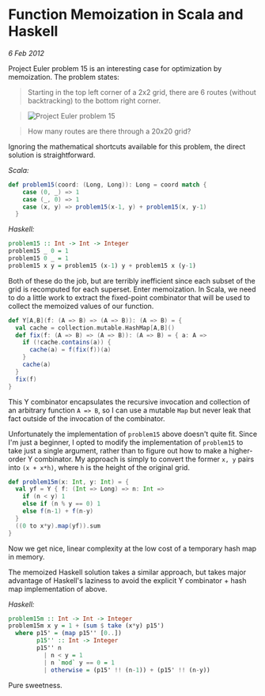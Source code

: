 # Function Memoization in Scala and Haskell

_6 Feb 2012_

Project Euler problem 15 is an interesting case for optimization by memoization.  The problem states:

> Starting in the top left corner of a 2x2 grid, there are 6 routes (without backtracking) to the bottom right corner.

> ![Project Euler problem 15](https://raw.github.com/JamesEarlDouglas/memoization/master/readme/problem15.png)

> How many routes are there through a 20x20 grid?

Ignoring the mathematical shortcuts available for this problem, the direct solution is straightforward.

_Scala:_
```scala
def problem15(coord: (Long, Long)): Long = coord match {
    case (0, _) => 1
    case (_, 0) => 1
    case (x, y) => problem15(x-1, y) + problem15(x, y-1)
  }
```

_Haskell:_
```haskell
problem15 :: Int -> Int -> Integer
problem15 _ 0 = 1
problem15 0 _ = 1
problem15 x y = problem15 (x-1) y + problem15 x (y-1)
```

Both of these do the job, but are terribly inefficient since each subset of the grid is recomputed for each superset.  Enter memoization.  In Scala, we need to do a little work to extract the fixed-point combinator that will be used to collect the memoized values of our function.

```scala
def Y[A,B](f: (A => B) => (A => B)): (A => B) = {
  val cache = collection.mutable.HashMap[A,B]()
  def fix(f: (A => B) => (A => B)): (A => B) = { a: A =>
    if (!cache.contains(a)) { 
      cache(a) = f(fix(f))(a)
    }
    cache(a)
  }
  fix(f)
}
```

This Y combinator encapsulates the recursive invocation and collection of an arbitrary function `A => B`, so I can use a mutable `Map` but never leak that fact outside of the invocation of the combinator.

Unfortunately the implementation of `problem15` above doesn't quite fit.  Since I'm just a beginner, I opted to modify the implementation of `problem15` to take just a single argument, rather than to figure out how to make a higher-order Y combinator.  My approach is simply to convert the former `x, y` pairs into `(x + x*h)`, where `h` is the height of the original grid.

```scala
def problem15m(x: Int, y: Int) = {
  val yf = Y { f: (Int => Long) => n: Int =>
    if (n < y) 1
    else if (n % y == 0) 1
    else f(n-1) + f(n-y)
  }
  ((0 to x*y).map(yf)).sum
}
```

Now we get nice, linear complexity at the low cost of a temporary hash map in memory.

The memoized Haskell solution takes a similar approach, but takes major advantage of Haskell's laziness to avoid the explicit Y combinator + hash map implementation of above.

_Haskell:_
```haskell
problem15m :: Int -> Int -> Integer
problem15m x y = 1 + (sum $ take (x*y) p15')
  where p15' = (map p15'' [0..])
        p15'' :: Int -> Integer
        p15'' n
          | n < y = 1
          | n `mod` y == 0 = 1
          | otherwise = (p15' !! (n-1)) + (p15' !! (n-y))
```

Pure sweetness.
